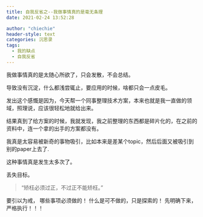 ```yaml
---
title: 自我反省之--我做事情真的是毫无条理
date: 2021-02-24 13:52:28

author: "chiechie"
header-style: text
categories: 沉思录
tags:
  - 我的缺点
  - 自我反省
---
```



我做事情真的是太随心所欲了，只会发散，不会总结。

导致没有沉淀，什么都浅尝辄止，要应用的时候，啥都只会一点皮毛。

发出这个感慨是因为，今天帮一个同事整理技术方案，本来也就是我一直做的领域，照理说，应该很轻松地就给出来。

结果真到了给方案的时候，我就发现，我之前整理的东西都是碎片化的，在之前的资料中，连一个拿的出手的方案都没有。

我真是太容易被新奇的事物吸引，比如本来是差某个topic，然后后面又被吸引到别的paper上去了.

这种事情真是发生太多次了。

丢失目标。

> “矫枉必须过正，不过正不能矫枉。”

要引以为戒，
哪些事项必须做的！
什么是可不做的，只是探索的！
先明确下来，严格执行！！！


